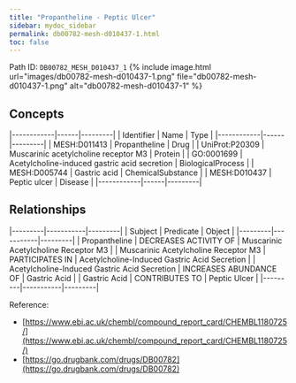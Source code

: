 ```yaml
---
title: "Propantheline - Peptic Ulcer"
sidebar: mydoc_sidebar
permalink: db00782-mesh-d010437-1.html
toc: false 
---
```



Path ID: `DB00782_MESH_D010437_1`
{% include image.html url="images/db00782-mesh-d010437-1.png" file="db00782-mesh-d010437-1.png" alt="db00782-mesh-d010437-1" %}

## Concepts

|------------|------|---------|
| Identifier | Name | Type    |
|------------|------|---------|
| MESH:D011413 | Propantheline | Drug |
| UniProt:P20309 | Muscarinic acetylcholine receptor M3 | Protein |
| GO:0001699 | Acetylcholine-induced gastric acid secretion | BiologicalProcess |
| MESH:D005744 | Gastric acid | ChemicalSubstance |
| MESH:D010437 | Peptic ulcer | Disease |
|------------|------|---------|

## Relationships

|---------|-----------|---------|
| Subject | Predicate | Object  |
|---------|-----------|---------|
| Propantheline | DECREASES ACTIVITY OF | Muscarinic Acetylcholine Receptor M3 |
| Muscarinic Acetylcholine Receptor M3 | PARTICIPATES IN | Acetylcholine-Induced Gastric Acid Secretion |
| Acetylcholine-Induced Gastric Acid Secretion | INCREASES ABUNDANCE OF | Gastric Acid |
| Gastric Acid | CONTRIBUTES TO | Peptic Ulcer |
|---------|-----------|---------|

Reference: 
  - [https://www.ebi.ac.uk/chembl/compound_report_card/CHEMBL1180725/](https://www.ebi.ac.uk/chembl/compound_report_card/CHEMBL1180725/)
  - [https://go.drugbank.com/drugs/DB00782](https://go.drugbank.com/drugs/DB00782)
